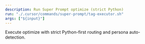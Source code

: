 ```yaml
---
description: Run Super Prompt optimize (strict Python)
run: "./.cursor/commands/super-prompt/tag-executor.sh"
args: ["${input}"]
---
```


Execute optimize with strict Python-first routing and persona auto-detection.

